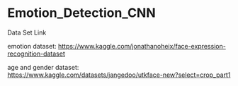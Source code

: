 # Emotion_Detection_CNN
Data Set Link 

emotion dataset: https://www.kaggle.com/jonathanoheix/face-expression-recognition-dataset

age and gender dataset: https://www.kaggle.com/datasets/jangedoo/utkface-new?select=crop_part1
